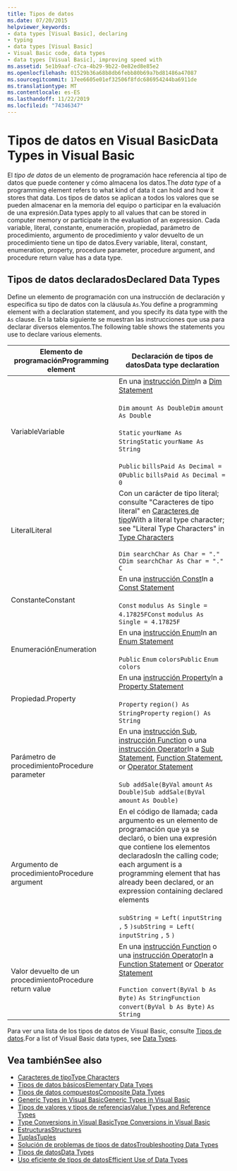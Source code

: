 ```yaml
---
title: Tipos de datos
ms.date: 07/20/2015
helpviewer_keywords:
- data types [Visual Basic], declaring
- typing
- data types [Visual Basic]
- Visual Basic code, data types
- data types [Visual Basic], improving speed with
ms.assetid: 5e1b9aaf-c7ca-4b29-9b22-0e82ed8e85e2
ms.openlocfilehash: 01529b36a68b8db6febb80b69a7bd81486a47087
ms.sourcegitcommit: 17ee6605e01ef32506f8fdc686954244ba6911de
ms.translationtype: MT
ms.contentlocale: es-ES
ms.lasthandoff: 11/22/2019
ms.locfileid: "74346347"
---
```

# <a name="data-types-in-visual-basic"></a><span data-ttu-id="66772-102">Tipos de datos en Visual Basic</span><span class="sxs-lookup"><span data-stu-id="66772-102">Data Types in Visual Basic</span></span>
<span data-ttu-id="66772-103">El *tipo de datos* de un elemento de programación hace referencia al tipo de datos que puede contener y cómo almacena los datos.</span><span class="sxs-lookup"><span data-stu-id="66772-103">The *data type* of a programming element refers to what kind of data it can hold and how it stores that data.</span></span> <span data-ttu-id="66772-104">Los tipos de datos se aplican a todos los valores que se pueden almacenar en la memoria del equipo o participar en la evaluación de una expresión.</span><span class="sxs-lookup"><span data-stu-id="66772-104">Data types apply to all values that can be stored in computer memory or participate in the evaluation of an expression.</span></span> <span data-ttu-id="66772-105">Cada variable, literal, constante, enumeración, propiedad, parámetro de procedimiento, argumento de procedimiento y valor devuelto de un procedimiento tiene un tipo de datos.</span><span class="sxs-lookup"><span data-stu-id="66772-105">Every variable, literal, constant, enumeration, property, procedure parameter, procedure argument, and procedure return value has a data type.</span></span>  
  
## <a name="declared-data-types"></a><span data-ttu-id="66772-106">Tipos de datos declarados</span><span class="sxs-lookup"><span data-stu-id="66772-106">Declared Data Types</span></span>  
 <span data-ttu-id="66772-107">Define un elemento de programación con una instrucción de declaración y especifica su tipo de datos con la cláusula `As`.</span><span class="sxs-lookup"><span data-stu-id="66772-107">You define a programming element with a declaration statement, and you specify its data type with the `As` clause.</span></span> <span data-ttu-id="66772-108">En la tabla siguiente se muestran las instrucciones que usa para declarar diversos elementos.</span><span class="sxs-lookup"><span data-stu-id="66772-108">The following table shows the statements you use to declare various elements.</span></span>  
  
|<span data-ttu-id="66772-109">Elemento de programación</span><span class="sxs-lookup"><span data-stu-id="66772-109">Programming element</span></span>|<span data-ttu-id="66772-110">Declaración de tipos de datos</span><span class="sxs-lookup"><span data-stu-id="66772-110">Data type declaration</span></span>|  
|-------------------------|---------------------------|  
|<span data-ttu-id="66772-111">Variable</span><span class="sxs-lookup"><span data-stu-id="66772-111">Variable</span></span>|<span data-ttu-id="66772-112">En una [instrucción Dim](../../../../visual-basic/language-reference/statements/dim-statement.md)</span><span class="sxs-lookup"><span data-stu-id="66772-112">In a [Dim Statement](../../../../visual-basic/language-reference/statements/dim-statement.md)</span></span><br /><br /> <span data-ttu-id="66772-113">`Dim`   `amount As Double`</span><span class="sxs-lookup"><span data-stu-id="66772-113">`Dim`   `amount As Double`</span></span><br /><br /> <span data-ttu-id="66772-114">`Static`   `yourName As String`</span><span class="sxs-lookup"><span data-stu-id="66772-114">`Static`   `yourName As String`</span></span><br /><br /> <span data-ttu-id="66772-115">`Public`   `billsPaid As Decimal = 0`</span><span class="sxs-lookup"><span data-stu-id="66772-115">`Public`   `billsPaid As Decimal = 0`</span></span>|  
|<span data-ttu-id="66772-116">Literal</span><span class="sxs-lookup"><span data-stu-id="66772-116">Literal</span></span>|<span data-ttu-id="66772-117">Con un carácter de tipo literal; consulte "Caracteres de tipo literal" en [Caracteres de tipo](../../../../visual-basic/programming-guide/language-features/data-types/type-characters.md)</span><span class="sxs-lookup"><span data-stu-id="66772-117">With a literal type character; see "Literal Type Characters" in [Type Characters](../../../../visual-basic/programming-guide/language-features/data-types/type-characters.md)</span></span><br /><br /> <span data-ttu-id="66772-118">`Dim searchChar As Char = "."`  `C`</span><span class="sxs-lookup"><span data-stu-id="66772-118">`Dim searchChar As Char = "."`  `C`</span></span>|  
|<span data-ttu-id="66772-119">Constante</span><span class="sxs-lookup"><span data-stu-id="66772-119">Constant</span></span>|<span data-ttu-id="66772-120">En una [instrucción Const](../../../../visual-basic/language-reference/statements/const-statement.md)</span><span class="sxs-lookup"><span data-stu-id="66772-120">In a [Const Statement](../../../../visual-basic/language-reference/statements/const-statement.md)</span></span><br /><br /> <span data-ttu-id="66772-121">`Const`   `modulus As Single = 4.17825F`</span><span class="sxs-lookup"><span data-stu-id="66772-121">`Const`   `modulus As Single = 4.17825F`</span></span>|  
|<span data-ttu-id="66772-122">Enumeración</span><span class="sxs-lookup"><span data-stu-id="66772-122">Enumeration</span></span>|<span data-ttu-id="66772-123">En una [instrucción Enum](../../../../visual-basic/language-reference/statements/enum-statement.md)</span><span class="sxs-lookup"><span data-stu-id="66772-123">In an [Enum Statement](../../../../visual-basic/language-reference/statements/enum-statement.md)</span></span><br /><br /> <span data-ttu-id="66772-124">`Public`   `Enum`   `colors`</span><span class="sxs-lookup"><span data-stu-id="66772-124">`Public`   `Enum`   `colors`</span></span>|  
|<span data-ttu-id="66772-125">Propiedad.</span><span class="sxs-lookup"><span data-stu-id="66772-125">Property</span></span>|<span data-ttu-id="66772-126">En una [instrucción Property](../../../../visual-basic/language-reference/statements/property-statement.md)</span><span class="sxs-lookup"><span data-stu-id="66772-126">In a [Property Statement](../../../../visual-basic/language-reference/statements/property-statement.md)</span></span><br /><br /> <span data-ttu-id="66772-127">`Property`   `region() As String`</span><span class="sxs-lookup"><span data-stu-id="66772-127">`Property`   `region() As String`</span></span>|  
|<span data-ttu-id="66772-128">Parámetro de procedimiento</span><span class="sxs-lookup"><span data-stu-id="66772-128">Procedure parameter</span></span>|<span data-ttu-id="66772-129">En una [instrucción Sub](../../../../visual-basic/language-reference/statements/sub-statement.md), [instrucción Function](../../../../visual-basic/language-reference/statements/function-statement.md) o una [instrucción Operator](../../../../visual-basic/language-reference/statements/operator-statement.md)</span><span class="sxs-lookup"><span data-stu-id="66772-129">In a [Sub Statement](../../../../visual-basic/language-reference/statements/sub-statement.md), [Function Statement](../../../../visual-basic/language-reference/statements/function-statement.md), or [Operator Statement](../../../../visual-basic/language-reference/statements/operator-statement.md)</span></span><br /><br /> <span data-ttu-id="66772-130">`Sub addSale(ByVal`   `amount`   `As Double)`</span><span class="sxs-lookup"><span data-stu-id="66772-130">`Sub addSale(ByVal`   `amount`   `As Double)`</span></span>|  
|<span data-ttu-id="66772-131">Argumento de procedimiento</span><span class="sxs-lookup"><span data-stu-id="66772-131">Procedure argument</span></span>|<span data-ttu-id="66772-132">En el código de llamada; cada argumento es un elemento de programación que ya se declaró, o bien una expresión que contiene los elementos declarados</span><span class="sxs-lookup"><span data-stu-id="66772-132">In the calling code; each argument is a programming element that has already been declared, or an expression containing declared elements</span></span><br /><br /> <span data-ttu-id="66772-133">`subString = Left(`  `inputString`  `,`   `5`  `)`</span><span class="sxs-lookup"><span data-stu-id="66772-133">`subString = Left(`  `inputString`  `,`   `5`  `)`</span></span>|  
|<span data-ttu-id="66772-134">Valor devuelto de un procedimiento</span><span class="sxs-lookup"><span data-stu-id="66772-134">Procedure return value</span></span>|<span data-ttu-id="66772-135">En una [instrucción Function](../../../../visual-basic/language-reference/statements/function-statement.md) o una [instrucción Operator](../../../../visual-basic/language-reference/statements/operator-statement.md)</span><span class="sxs-lookup"><span data-stu-id="66772-135">In a [Function Statement](../../../../visual-basic/language-reference/statements/function-statement.md) or [Operator Statement](../../../../visual-basic/language-reference/statements/operator-statement.md)</span></span><br /><br /> <span data-ttu-id="66772-136">`Function convert(ByVal b As Byte)`   `As String`</span><span class="sxs-lookup"><span data-stu-id="66772-136">`Function convert(ByVal b As Byte)`   `As String`</span></span>|  
  
 <span data-ttu-id="66772-137">Para ver una lista de los tipos de datos de Visual Basic, consulte [Tipos de datos](../../../../visual-basic/language-reference/data-types/index.md).</span><span class="sxs-lookup"><span data-stu-id="66772-137">For a list of Visual Basic data types, see [Data Types](../../../../visual-basic/language-reference/data-types/index.md).</span></span>  
  
## <a name="see-also"></a><span data-ttu-id="66772-138">Vea también</span><span class="sxs-lookup"><span data-stu-id="66772-138">See also</span></span>

- [<span data-ttu-id="66772-139">Caracteres de tipo</span><span class="sxs-lookup"><span data-stu-id="66772-139">Type Characters</span></span>](../../../../visual-basic/programming-guide/language-features/data-types/type-characters.md)
- [<span data-ttu-id="66772-140">Tipos de datos básicos</span><span class="sxs-lookup"><span data-stu-id="66772-140">Elementary Data Types</span></span>](../../../../visual-basic/programming-guide/language-features/data-types/elementary-data-types.md)
- [<span data-ttu-id="66772-141">Tipos de datos compuestos</span><span class="sxs-lookup"><span data-stu-id="66772-141">Composite Data Types</span></span>](../../../../visual-basic/programming-guide/language-features/data-types/composite-data-types.md)
- [<span data-ttu-id="66772-142">Generic Types in Visual Basic</span><span class="sxs-lookup"><span data-stu-id="66772-142">Generic Types in Visual Basic</span></span>](../../../../visual-basic/programming-guide/language-features/data-types/generic-types.md)
- [<span data-ttu-id="66772-143">Tipos de valores y tipos de referencias</span><span class="sxs-lookup"><span data-stu-id="66772-143">Value Types and Reference Types</span></span>](../../../../visual-basic/programming-guide/language-features/data-types/value-types-and-reference-types.md)
- [<span data-ttu-id="66772-144">Type Conversions in Visual Basic</span><span class="sxs-lookup"><span data-stu-id="66772-144">Type Conversions in Visual Basic</span></span>](../../../../visual-basic/programming-guide/language-features/data-types/type-conversions.md)
- [<span data-ttu-id="66772-145">Estructuras</span><span class="sxs-lookup"><span data-stu-id="66772-145">Structures</span></span>](../../../../visual-basic/programming-guide/language-features/data-types/structures.md)
- [<span data-ttu-id="66772-146">Tuplas</span><span class="sxs-lookup"><span data-stu-id="66772-146">Tuples</span></span>](tuples.md)
- [<span data-ttu-id="66772-147">Solución de problemas de tipos de datos</span><span class="sxs-lookup"><span data-stu-id="66772-147">Troubleshooting Data Types</span></span>](../../../../visual-basic/programming-guide/language-features/data-types/troubleshooting-data-types.md)
- [<span data-ttu-id="66772-148">Tipos de datos</span><span class="sxs-lookup"><span data-stu-id="66772-148">Data Types</span></span>](../../../../visual-basic/language-reference/data-types/index.md)
- [<span data-ttu-id="66772-149">Uso eficiente de tipos de datos</span><span class="sxs-lookup"><span data-stu-id="66772-149">Efficient Use of Data Types</span></span>](../../../../visual-basic/programming-guide/language-features/data-types/efficient-use-of-data-types.md)
